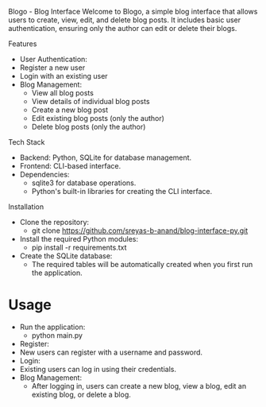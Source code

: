 Blogo - Blog Interface
Welcome to Blogo, a simple blog interface that allows users to create, view, edit, and delete blog posts. It includes basic user authentication, ensuring only the author can edit or delete their blogs.

Features
 - User Authentication:
 - Register a new user
 - Login with an existing user
 - Blog Management:
    - View all blog posts
    - View details of individual blog posts
    - Create a new blog post
    - Edit existing blog posts (only the author)
    - Delete blog posts (only the author)


Tech Stack
 - Backend: Python, SQLite for database management.
 - Frontend: CLI-based interface.
 - Dependencies:
    - sqlite3 for database operations.
    - Python's built-in libraries for creating the CLI interface.

Installation
  - Clone the repository:
     - git clone https://github.com/sreyas-b-anand/blog-interface-py.git
  - Install the required Python modules:
     - pip install -r requirements.txt
  - Create the SQLite database:
     - The required tables will be automatically created when you first run the application.

Usage
=
 - Run the application:
   - python main.py
 -  Register:
   - New users can register with a username and password.
 -  Login:
   - Existing users can log in using their credentials.
 - Blog Management:
   - After logging in, users can create a new blog, view a blog, edit an existing blog, or delete a blog.
